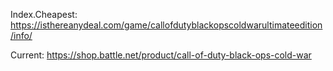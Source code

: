 Index.Cheapest:
https://isthereanydeal.com/game/callofdutyblackopscoldwarultimateedition/info/

Current:
https://shop.battle.net/product/call-of-duty-black-ops-cold-war

